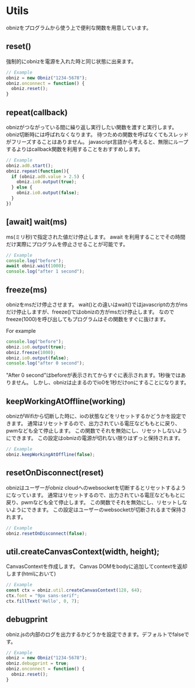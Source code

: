 # Utils
obnizをプログラムから使う上で便利な関数を用意しています。

## reset()
強制的にobnizを電源を入れた時と同じ状態に出来ます。

```Javascript
// Example
obniz = new Obniz("1234-5678");
obniz.onconnect = function() {
  obniz.reset();
}
```

## repeat(callback)
obnizがつながっている間に繰り返し実行したい関数を渡すと実行します。
obniz切断時には呼ばれなくなります。
待つための関数を呼ばなくてもスレッドがフリーズすることはありません。
javascript言語から考えると、無限にループするよりはcallback関数を利用することをおすすめします。
```Javascript
// Example
obniz.ad0.start();
obniz.repeat(function(){
  if (obniz.ad0.value > 2.5) {
    obniz.io0.output(true);
  } else {
    obniz.io0.output(false);
  }
})
```
## [await] wait(ms)
ms(ミリ秒)で指定された値だけ停止します。
await を利用することでその時間だけ実際にプログラムを停止させることが可能です。
```Javascript
// Example
console.log("before");
await obniz.wait(1000);
console.log("after 1 second");
```
## freeze(ms)
obnizをmsだけ停止させます。
wait()との違いはwait()ではjavascriptの方がmsだけ停止しますが、freeze()ではobnizの方がmsだけ停止します。
なのでfreeze(1000)を呼び出してもプログラムはその関数をすぐに抜けます。

For example
```Javascript
console.log("before");
obniz.io0.output(true);
obniz.freeze(1000);
obniz.io0.output(false);
console.log("after 0 second");
```
"After 0 second"はbeforeが表示されてからすぐに表示されます。1秒後ではありません。
しかし、obnizは止まるのでio0を1秒だけonにすることになります。

## keepWorkingAtOffline(working)
obnizがWifiから切断した時に、ioの状態などをリセットするかどうかを設定できます。
通常はリセットするので、出力されている電圧などももとに戻り、pwmなども全て停止します。
この関数でそれを無効にし、リセットしないようにできます。
この設定はobnizの電源が切れない限りはずっと保持されます。
```Javascript
// Example
obniz.keepWorkingAtOffline(false);
```

## resetOnDisconnect(reset)
obnizはユーザーがobniz cloudへのwebsocketを切断するとリセットするようになっています。
通常はリセットするので、出力されている電圧などももとに戻り、pwmなども全て停止します。
この関数でそれを無効にし、リセットしないようにできます。
この設定はユーザーのwebsocketが切断されるまで保持されます。
```Javascript
// Example
obniz.resetOnDisconnect(false);
```

## util.createCanvasContext(width, height);
CanvasContextを作成します。
Canvas DOMをbodyに追加してcontextを返却します(htmlにおいて)

```Javascript
// Example
const ctx = obniz.util.createCanvasContext(128, 64);
ctx.font = "9px sans-serif";
ctx.fillText('Hello', 0, 7);
```

## debugprint
obniz.jsの内部のログを出力するかどうかを設定できます。デフォルトでfalseです。

```Javascript
// Example
obniz = new Obniz("1234-5678");
obniz.debugprint = true;
obniz.onconnect = function() {
  obniz.reset();
}
```